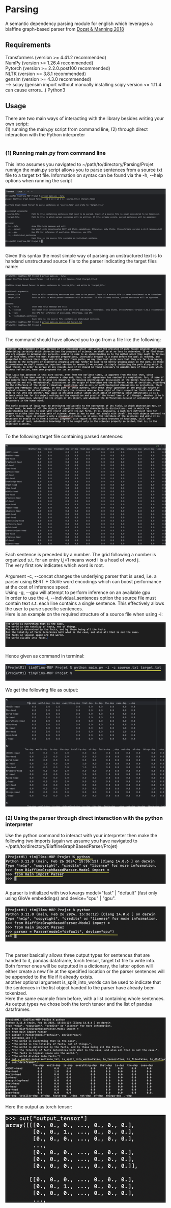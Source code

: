 # Parsing
A semantic dependency parsing module for english which leverages a biaffine graph-based parser from [Dozat & Manning 2018](https://aclanthology.org/P18-2077/)

## Requirements
Transformers (version >= 4.41.2 recommended)<br>
NumPy (version >= 1.26.4 recommended)<br>
Pytorch (version >= 2.2.0.post100 recommended)<br>
NLTK (version >= 3.8.1 recommended)<br>
gensim (version >= 4.3.0 recommended)<br>
--> scipy (gensim import without manually installing scipy version <= 1.11.4 can cause errors...)
Python3<br>

## Usage
There are two main ways of interacting with the library besides writing your own script:<br> 
(1) running the main.py script from command line, (2) through direct interaction with the Python interpreter<br>
<br>
### (1) Running main.py from command line

This intro assumes you navigated to ~/path/to/directory/Parsing/Projet<br>
runnign the main.py script allows you to parse sentences from a source txt file to a target txt file.
Information on syntax can be found via the -h, --help options when running the script
<br>
<br>
![help option on main.py](misc/Screenshot%202024-06-15%20at%2010.23.56.png)
<br>
<br>
Given this syntax the most simple way of parsing an unstructured text is to handand unstructured source file to the parser indicating the target files name:
<br>
<br>
![parsing options](misc/Screenshot%202024-06-15%20at%2010.49.12.png)
<br>
<br>
The command should have allowed you to go from a file like the following:
<br>
<br>
![source.txt](misc/Screenshot%202024-06-15%20at%2010.41.01.png)
<br>
<br>
To the following target file containing parsed sentences:
<br><br>
![target.txt](misc/Screenshot%202024-06-15%20at%2010.56.04.png)
<br>
<br>
Each sentence is preceded by a number. The grid following a number is organized s.t. for an entry i,j=1 means word i is a head of word j.<br>
The very first row indicates which word is root.
<br>
<br> Argument -c, --concat changes the underlying parser that is used, i.e. a parser using BERT + GloVe word encodings which can boost performance at the cost of inference speed.<br>
Using -g, --gpu will attempt to perform inference on an available gpu<br>
In order to use the -i, --individual_sentences option the source file must contain text s.t. each line contains a single sentence. This effectively allows the user to parse specific sentences.<br>Here is an example on the required structure of a source file when using -i:<br><br>
![structured_source.txt](misc/Screenshot%202024-06-15%20at%2011.08.30.png)
<br>
<br>
Hence given as command in terminal:
<br>
<br>
![command_structured](misc/Screenshot%202024-06-15%20at%2011.15.56.png)
<br>
<br>
We get the following file as output:
<br>
<br>
![out_structured.txt](misc/Screenshot%202024-06-15%20at%2011.17.24.png)
### (2) Using the parser through direct interaction with the python interpreter
Use the python command to interact with your interpreter then make the following two imports (again we assume you have navigated to ~/path/to/directory/BiaffineGraphBasedParser/Projet)
<br>
<br>
![commands](misc/Screenshot%202024-06-15%20at%2012.03.53.png)
<br>
<br>
A parser is initialized with two kwargs model="fast" | "default" (fast only using GloVe embeddings) and device="cpu" | "gpu".<br><br>
![init](misc/Screenshot%202024-06-15%20at%2012.22.21.png)
<br><br>

The parser basically allows three output types for sentences that are handed to it, pandas dataframe, torch tensor, target txt file to write into.<br>
Both former ones will be outputted in a dictionary, the latter option will either create a new file at the specified location or the parser sentences will be appended to the file if it already exists.
<br>
another optional argument is_split_into_words can be used to indicate that the sentences in the list object handed to the parser have already been tokenized.
<br>
Here the same example from before, with a list containing whole sentences. As output types we chose both the torch tensor and the list of pandas dataframes.
<br>
<br>
![parsing_commands](misc/Screenshot%202024-06-15%20at%2012.34.18.png)
<br>
<br>
Here the output as torch tensor:
<br>
<br>
![parsing_commands](misc/Screenshot%202024-06-15%20at%2012.35.19.png)
